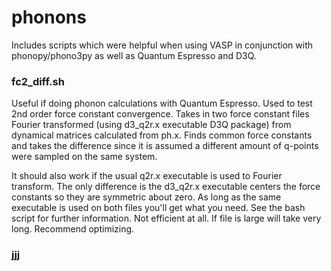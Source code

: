 # phonons

Includes scripts which were helpful when using VASP in conjunction with phonopy/phono3py as well as Quantum Espresso and D3Q.

### fc2_diff.sh

Useful if doing phonon calculations with Quantum Espresso. Used to test 2nd order force constant convergence.
Takes in two force constant files Fourier transformed (using d3_q2r.x executable D3Q package) from dynamical matrices calculated from ph.x.
Finds common force constants and takes the difference since it is assumed a different amount of q-points were sampled on the same system.

It should also work if the usual q2r.x executable is used to Fourier transform. The only difference is the d3_q2r.x executable centers
the force constants so they are symmetric about zero. As long as the same executable is used on both files you'll get what you need. See the bash script
for further information. Not efficient at all. If file is large will take very long. Recommend optimizing.


### jjj
